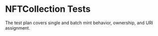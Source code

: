 # NFTCollection Tests

The test plan covers single and batch mint behavior, ownership, and URI assignment.
